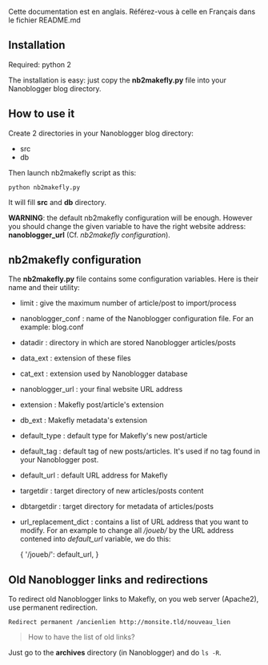 Cette documentation est en anglais. Référez-vous à celle en Français dans le fichier README.md

## Installation

Required: python 2

The installation is easy: just copy the **nb2makefly.py** file into your Nanoblogger blog directory.

## How to use it

Create 2 directories in your Nanoblogger blog directory:

   * src
   * db

Then launch nb2makefly script as this:

    python nb2makefly.py

It will fill **src** and **db** directory.

**WARNING**: the default nb2makefly configuration will be enough. However you should change the given variable to have the right website address: **nanoblogger_url** (Cf. *nb2makefly configuration*).

## nb2makefly configuration

The **nb2makefly.py** file contains some configuration variables. Here is their name and their utility:

  * limit : give the maximum number of article/post to import/process
  * nanoblogger_conf : name of the Nanoblogger configuration file. For an example: blog.conf
  * datadir : directory in which are stored Nanoblogger articles/posts
  * data\_ext : extension of these files
  * cat\_ext : extension used by Nanoblogger database
  * nanoblogger\_url : your final website URL address
  * extension : Makefly post/article's extension
  * db\_ext : Makefly metadata's extension
  * default\_type : default type for Makefly's new post/article
  * default\_tag : default tag of new posts/articles. It's used if no tag found in your Nanoblogger post.
  * default\_url : default URL address for Makefly
  * targetdir : target directory of new articles/posts content
  * dbtargetdir : target directory for metadata of articles/posts
  * url\_replacement\_dict : contains a list of URL address that you want to modify. For an example to change all */joueb/* by the URL address contened into *default_url* variable, we do this:

    {
       '/joueb/': default_url,
    }

## Old Nanoblogger links and redirections

To redirect old Nanoblogger links to Makefly, on you web server (Apache2), use permanent redirection.

    Redirect permanent /ancienlien http://monsite.tld/nouveau_lien

> How to have the list of old links?

Just go to the **archives** directory (in Nanoblogger) and do `ls -R`.

